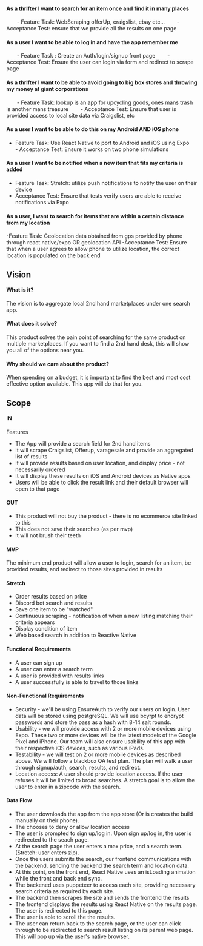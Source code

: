 #### As a thrifter I want to search for an item once and find it in many places
  -  Feature Task: WebScraping offerUp, craigslist, ebay etc...
  - Acceptance Test: ensure that we provide all the results on one page


#### As a user I want to be able to log in and have the app remember me
  - Feature Task : Create an Auth/login/signup front page
  - Acceptance Test: Ensure the user can login via form and redirect to scrape page


#### As a thrifter I want to be able to avoid going to big box stores and throwing my money at giant corporations
  -  Feature Task: lookup is an app for upcycling goods, ones mans trash is another mans treasure
  - Acceptance Test: Ensure that user is provided access to local site data via Craigslist, etc


#### As a user I want to be able to do this on my Android AND iOS phone
  - Feature Task: Use React Native to port to Android and iOS using Expo
  - Acceptance Test: Ensure it works on two phone simulations

#### As a user I want to be notified when a new item that fits my criteria is added
  - Feature Task: Stretch: utilize push notifications to notify the user on their device
  - Acceptance Test: Ensure that tests verify users are able to receive notifications via Expo


#### As a user, I want to search for items that are within a certain distance from my location
  -Feature Task: Geolocation data obtained from gps provided by phone through react native/expo OR geolocation API
  -Acceptance Test: Ensure that when a user agrees to allow phone to utilize location, the correct location is populated on the back end

## Vision

#### What is it?

The vision is to aggregate local 2nd hand marketplaces under one search app.

#### What does it solve?

This product solves the pain point of searching for the same product on multiple marketplaces. If you want to find a 2nd hand desk, this will show you all of the options near you.

#### Why should we care about the product?

When spending on a budget, it is important to find the best and most cost effective option available. This app will do that for you.

## Scope

#### IN

Features

- The App will provide a search field for 2nd hand items
- It will scrape Craigslist, Offerup, varagesale and provide an aggregated list of results
- It will provide results based on user location, and display price - not necessarily ordered
- It will display these results on iOS and Android devices as Native apps
- Users will be able to click the result link and their default browser will open to that page

#### OUT

- This product will not buy the product - there is no ecommerce site linked to this
- This does not save their searches (as per mvp)
- It will not brush their teeth


#### MVP
The minimum end product will allow a user to login, search for an item, be provided results, and redirect to those sites provided in results

#### Stretch
- Order results based on price
- Discord bot search and results
- Save one item to be "watched"
- Continuous scraping - notification of when a new listing matching their criteria appears
- Display condition of item
- Web based search in addition to Reactive Native

#### Functional Requirements
- A user can sign up
- A user can enter a search term
- A user is provided with results links
- A user successfully is able to travel to those links


#### Non-Functional Requirements
- Security - we'll be using EnsureAuth to verify our users on login. User data will be stored using postgreSQL. We will use bcyrpt to encrypt passwords and store the pass as a hash with 8-14 salt rounds. 
- Usability - we will provide access with 2 or more mobile devices using Expo. These two or more devices will be the latest models of the Google Pixel and iPhone. Our team will also ensure usability of this app with their respective iOS devices, such as various iPads.
- Testability - we will test on 2 or more mobile devices as described above. We will follow a blackbox QA test plan. The plan will walk a user through signup/auth, search, results, and redirect.
- Location access: A user should provide location access. If the user refuses it will be limited to broad searches. A stretch goal is to allow the user to enter in a zipcode with the search. 

#### Data Flow
- The user downloads the app from the app store (Or is creates the build manually on their phone).
- The chooses to deny or allow location access
- The user is prompted to sign up/log in. Upon sign up/log in, the user is redirected to the seach page. 
- At the search page the user enters a max price, and a search term. (Stretch: user enters zip).
- Once the users submits the search, our frontend communications with the backend, sending the backend the search term and location data.
- At this point, on the front end, React Native uses an isLoading animation while the front and back end sync.
- The backened uses puppeteer to access each site, providing necessary search criteria as required by each site. 
- The backend then scrapes the site and sends the frontend the results
- The frontend displays the results using React Native on the results page. The user is redirected to this page. 
- The user is able to scroll the the results.
- The user can return back to the search page, or the user can click through to be redirected to search result listing on its parent web page. This will pop up via the user's native browser.


